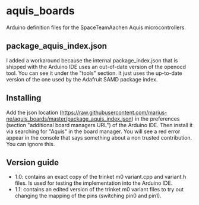 # aquis_boards
Arduino definition files for the SpaceTeamAachen Aquis microcontrollers.

## package_aquis_index.json
I added a workaround because the internal package_index.json that is shipped with the Arduino IDE uses an out-of-date version of the openocd tool. You can see it under the "tools" section. It just uses the up-to-date version of the one used by the Adafruit SAMD package index.

## Installing

Add the json location (https://raw.githubusercontent.com/marius-ne/aquis_boards/master/package_aquis_index.json) in the preferences (section "additional board managers URL") of the Arduino IDE. Then install it via searching for "Aquis" in the board manager. You will see a red error appear in the console that says something about a non trusted contribution. You can ignore this.

## Version guide

- 1.0: contains an exact copy of the trinket m0 variant.cpp and variant.h files. Is used for testing the implementation into the Arduino IDE.
- 1.1: contains an edited version of the trinket m0 variant files to try out changing the mapping of the pins (switching pin0 and pin1).
